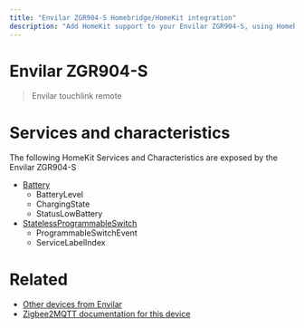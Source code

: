 ```yaml
---
title: "Envilar ZGR904-S Homebridge/HomeKit integration"
description: "Add HomeKit support to your Envilar ZGR904-S, using Homebridge, Zigbee2MQTT and homebridge-z2m."
---
```

<!---
This file has been GENERATED using src/docgen/docgen.ts
DO NOT EDIT THIS FILE MANUALLY!
-->
# Envilar ZGR904-S
> Envilar touchlink remote


# Services and characteristics
The following HomeKit Services and Characteristics are exposed by
the Envilar ZGR904-S

* [Battery](../../battery.md)
  * BatteryLevel
  * ChargingState
  * StatusLowBattery
* [StatelessProgrammableSwitch](../../action.md)
  * ProgrammableSwitchEvent
  * ServiceLabelIndex


# Related
* [Other devices from Envilar](../index.md#envilar)
* [Zigbee2MQTT documentation for this device](https://www.zigbee2mqtt.io/devices/ZGR904-S.html)